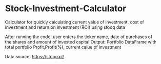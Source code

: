# Stock-Investment-Calculator
Calculator for quickly calculating current value of investment, cost of investment and return on investment (ROI) using stooq data

After running the code: user enters the ticker name, date of purchases of the shares and amount of invested capital
Output: Portfolio DataFrame with total portfolio Profit,Profit(%), current calue of investment

Data source: https://stooq.pl/
